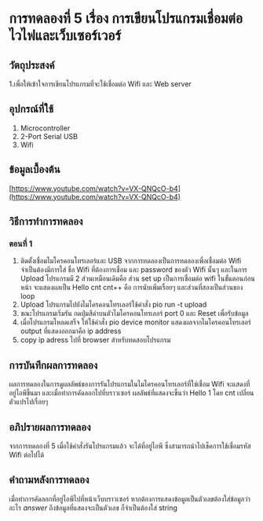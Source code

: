 # การทดลองที่ 5 เรื่อง การเขียนโปรแกรมเชื่อมต่อไวไฟและเว็บเซอร์เวอร์

## วัตถุประสงค์
1.เพื่อให้เข้าใจการเขียนโปรแกรมที่จะใช้เชื่อมต่อ Wifi และ Web server

## อุปกรณ์ที่ใช้
1. Microcontroller
2. 2-Port Serial USB 
3. Wifi

## ข้อมูลเบื้องต้น
[https://www.youtube.com/watch?v=VX-QNQcO-b4](https://www.youtube.com/watch?v=VX-QNQcO-b4)

## วิธีการทำการทดลอง
### ตอนที่ 1
1. ติดตั้งเชื่อมไมโครคอนโทรเลอร์และ USB จากการทดลองเป็นการทดลองเพื่อเชื่อมต่อ Wifi จำเป็นต้องมีการใส่ ชื่อ Wifi ที่ต้องการเชื่อม และ password ของตัว Wifi นั้นๆ
และในการ Upload โปรแกรมมี 2 ส่วนเหมือนเดิมคือ ส่วน set up เป็นการเชื่อมต่อ wifi ในขั้นตอนก่อนหน้า จะแสดงผลเป็น Hello cnt
cnt++ คือ การนับเพิ่มเรื่อยๆ และส่วนที่สองเป็นส่วนของ loop
2. Upload โปรแกรมไปยังไมโครคอนโทรเลอร์ใช้คำสั่ง pio run -t upload
3. ขณะโปรแกรมเริ่มรัน กดปุ่มสีดำบนตัวไมโครคอนโทรเลอร์ port 0 และ Reset เพื่อรับข้อมูล
4. เมื่อโปรแกรมโหลดเสร็จ ให้ใช้คำสั่ง pio device monitor แสดงผลจากไมโครคอนโทรเลอร์ output ที่แสดงออกมาคือ ip address
5. copy ip adress ไปที่ browser สำหรับทดสอบโปรแกรม

## การบันทึกผลการทดลอง
ผลการทดลองในการดูผลลัพธ์ของการรันโปรแกรมในไมโครคอนโทรเลอร์ที่ใช่เชื่อม Wifi จะแสดงที่อยู่ไอพีขึ้นมา และเมื่อทำการคัดลอกไปที่บราวเซอร์ ผลลัพธ์ที่แสดงจะขึ้นว่า Hello 1 โดย cnt เปลี่ยนตัวแปรไปเรื่อยๆ

## อภิปรายผลการทดลอง
จากการทดลองที่ 5 เมื่อใช้คำสั่งรันโปรแกรมแล้ว จะได้ที่อยู่ไอพี ซึ่งสามารถนำไปเช็คการใช้เชื่อมรหัส Wifi ต่อไปได้

## คำถามหลังการทดลอง
เมื่อทำการคัดลอกที่อยู่ไอพีไปที่หน้าเว็บบราวเซอร์ หากต้องการแสดงข้อมูลเป็นตัวเลขต้องใส่ข้อมูลว่าอะไร
*answer* ถึงข้อมูลที่แสดงจะเป็นตัวเลข ก็จำเป็นต้องใส่ string
